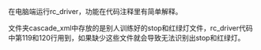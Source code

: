 在电脑端运行rc_driver，功能在代码注释里有简单解释。

文件夹cascade_xml中存放的是别人训练好的stop和红绿灯文件，rc_driver代码中第119和120行用到，如果缺少这些文件就会导致无法识别出stop和红绿灯。
